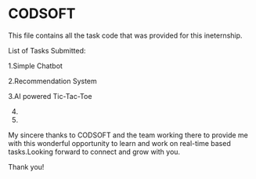 # CODSOFT
This file contains all the task code that was provided for this ineternship.

List of Tasks Submitted:

1.Simple Chatbot

2.Recommendation System

3.AI powered Tic-Tac-Toe

4.

5.

My sincere thanks to CODSOFT and the team working there to provide me with this wonderful opportunity to learn and work on real-time based tasks.Looking forward to connect and grow with you.

Thank you!
